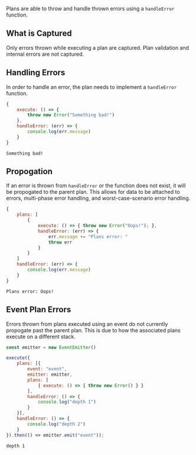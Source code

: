 Plans are able to throw and handle thrown errors using a `handleError` function.

## What is Captured
Only errors thrown while executing a plan are captured. Plan validation and internal errors are not captured.

## Handling Errors
In order to handle an error, the plan needs to implement a `handleError` function.
```js
{
	execute: () => {
		throw new Error("Something bad!")
	},
	handleError: (err) => {
		console.log(err.message)
	}
}
```
```text
Something bad!
```

## Propogation
If an error is thrown from `handleError` or the function does not exist, it will be propogated to the parent plan. This allows for data to be attached to errors, multi-phase error handling, and worst-case-scenario error handling.
```js
{
	plans: [
		{
			execute: () => { throw new Error("Oops!"); },
			handleError: (err) => {
				err.message += "Plans error: "
				throw err
			}
		}
	]
	handleError: (err) => {
		console.log(err.message)
	}
}
```
```text
Plans error: Oops!
```

## Event Plan Errors
Errors thrown from plans executed using an event do not currently propogate past the parent plan. This is due to how the associated plans execute on a different stack.
```js
const emitter = new EventEmitter()

execute({
	plans: [{
		event: "event",
		emitter: emitter,
		plans: [
			{ execute: () => { throw new Error() } }
		],
		handleError: () => {
			console.log("depth 1")
		}
	}],
	handleError: () => {
		console.log("depth 2")
	}
}).then(() => emitter.emit("event"));
```
```text
depth 1
```

